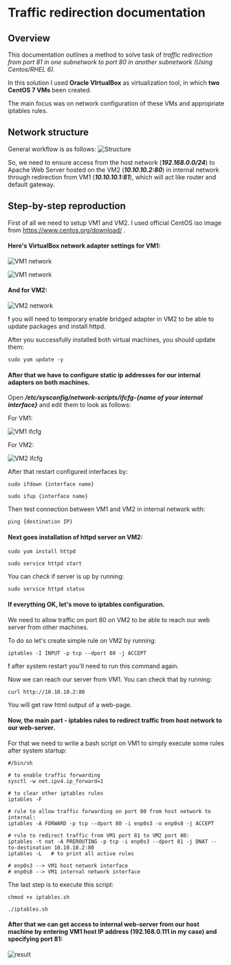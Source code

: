 
  # Traffic redirection documentation  
  
  ## Overview  
  This documentation outlines a method to solve task of *traffic redirection from port 81 in one subnetwork to port 80 in another subnetwork (Using Centos/RHEL 6)*.

  In this solution I used **Oracle VIrtualBox** as virtualization tool, in which **two CentOS 7 VMs** been created.
  
  The main focus was on network configuration of these VMs and appropriate iptables rules.
  
  ## Network structure
  General workflow is as follows:
  ![Structure](https://github.com/maximus7022/DevOps-onboarding-tasks/tree/master/Task_2/screenshots/struct.png)

  So, we need to ensure access from the host network (***192.168.0.0/24***) to Apache Web Server hosted on the VM2 (***10.10.10.2:80***) in internal network through redirection from VM1 (***10.10.10.1:81***), which will act like router and default gateway.

  ## Step-by-step reproduction
  First of all we need to setup VM1 and VM2. I used official CentOS iso image from https://www.centos.org/download/ .

  #### Here's VirtualBox network adapter settings for VM1:
  
  ![VM1 network](https://github.com/maximus7022/DevOps-onboarding-tasks/tree/master/Task_2/screenshots/vm1_net1.png)
  
  ![VM1 network](https://github.com/maximus7022/DevOps-onboarding-tasks/tree/master/Task_2/screenshots/vm1_net2.png)
  
  #### And for VM2:
  
  ![VM2 network](https://github.com/maximus7022/DevOps-onboarding-tasks/tree/master/Task_2/screenshots/vm2_net.png)

  **!** you will need to temporary enable bridged adapter in VM2 to be able to update packages and install httpd.

  After you successfully installed both virtual machines, you should update them:
  
    sudo yum update -y

  #### After that we have to configure static ip addresses for our internal adapters on both machines.

  Open ***/etc/sysconfig/network-scripts/ifcfg-{name of your internal interface}*** and edit them to look as follows:

  For VM1:
  
  ![VM1 ifcfg](https://github.com/maximus7022/DevOps-onboarding-tasks/tree/master/Task_2/screenshots/vm1_ifcfg.png)

  For VM2:
  
  ![VM2 ifcfg](https://github.com/maximus7022/DevOps-onboarding-tasks/tree/master/Task_2/screenshots/vm2_ifcfg.png)

  After that restart configured interfaces by:

    sudo ifdown {interface name}

    sudo ifup {interface name}

  Then test connection between VM1 and VM2 in internal network with:

    ping {destination IP}

  #### Next goes installation of httpd server on VM2:

    sudo yum install httpd
    
    sudo service httpd start

  You can check if server is up by running:

    sudo service httpd status

  #### If everything OK, let's move to iptables configuration.
  We need to allow traffic on port 80 on VM2 to be able to reach our web server from other machines.

  To do so let's create simple rule on VM2 by running:

    iptables -I INPUT -p tcp --dport 80 -j ACCEPT

  **!** after system restart you'll need to run this command again.

  Now we can reach our server from VM1. You can check that by running:

    curl http://10.10.10.2:80

  You will get raw html output of a web-page.

  #### Now, the main part - iptables rules to redirect traffic from host network to our web-server.

  For that we need to write a bash script on VM1 to simply execute some rules after system startup:

    #/bin/sh

    # to enable traffic forwarding
    sysctl -w net.ipv4.ip_forward=1

    # to clear other iptables rules
    iptables -F

    # rule to allow traffic forwarding on port 80 from host network to internal:
    iptables -A FORWARD -p tcp --dport 80 -i enp0s3 -o enp0s8 -j ACCEPT

    # rule to redirect traffic from VM1 port 81 to VM2 port 80:
    iptables -t nat -A PREROUTING -p tcp -i enp0s3 --dport 81 -j DNAT --to-destination 10.10.10.2:80
    iptables -L   # to print all active rules

    # enp0s3 --> VM1 host network interface
    # enp0s8 --> VM1 internal network interface

The last step is to execute this script:

    chmod +x iptables.sh

    ./iptables.sh

#### After that we can get access to internal web-server from our host machine by entering VM1 host IP address (192.168.0.111 in my case) and specifying port 81:

![result](https://github.com/maximus7022/DevOps-onboarding-tasks/tree/master/Task_2/screenshots/result.png)